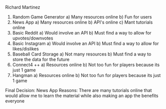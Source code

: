 Richard Martinez

1) Random Game Generator
    a) Many resources online
    b) Fun for users
2) News App
    a) Many resources online
    b) API's online
    c) Mant tutorials online
3) Basic Reddit
    a) Would involve an API
    b) Must find a way to allow for upvotes/downvotes
4) Basic Instagram
    a) Would involve an API
    b) Must find a way to allow for likes/dislikes
5) Baseball Card Storage
    a) Not many resources
    b) Must find a way to store the data for the future
6) Connect4 ++
    a) Resources online
    b) Not too fun for players because its just 1 game
7) Hangman
    a) Resources online
    b) Not too fun for players because its just 1 game
    
Final Decision: News App
Reasons: There are many tutorials online that would allow me to learn the material while also making an app the benefits everyone